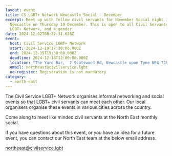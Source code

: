 ```yaml
---
layout: event
title: CS LGBT+ Network Newcastle Social - December
excerpt: Meet up with fellow civil servants for November Social night in
  Newcastle on Thursday 19 December. This is open to all Civil Servants in the
  LGBT+ Network, and a:gender.
date: 2024-12-02T08:32:31.628Z
event:
  host: Civil Service LGBT+ Network
  start: 2024-12-19T17:30:00.000Z
  end: 2024-12-19T19:30:00.000Z
  deadline: 2024-12-18T12:00:00.000Z
  location: "The Yard Bar,  2 Scotswood Rd, Newcastle upon Tyne NE4 7JB "
  email: northeast@civilservice.lgbt
  no-register: Registration is not mandatory
category:
  - north-east
---
```

The Civil Service LGBT+ Network organises informal networking and social events so that LGBT+ civil servants can meet each other. Our local organisers organise these events in various cities across the country.

Come along to meet like minded civil servants at the North East monthly social.

If you have questions about this event, or you have an idea for a future event, you can contact our North East team at the below email address.

[n﻿ortheast@civilservice.lgbt](<mailto:n﻿ortheast@civilservice.lgbt>)